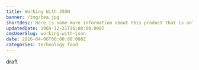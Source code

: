 ```yaml
---
title: Working With JSON
banner: /img/bea.jpg
shortdesc: Here is some more information about this product that is only revealed once clicked on.
updatedDate: 1969-12-31T16:00:00.000Z
cmsUserSlug: working-with-json
date: 2016-04-06T00:00:00.000Z
categories: technology food
---
```


draft